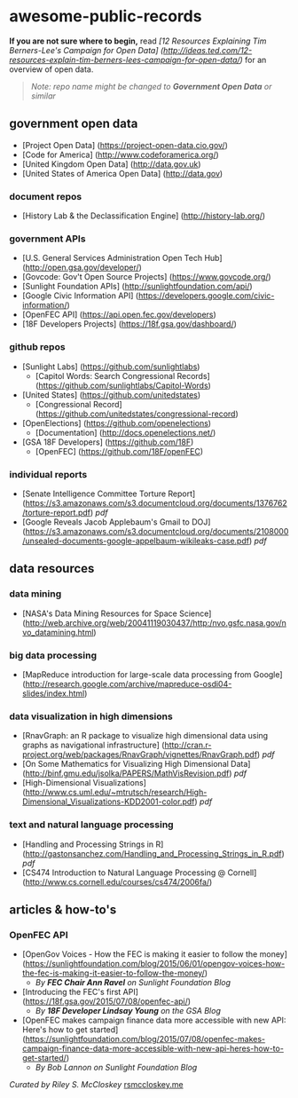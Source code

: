 # awesome-public-records
**If you are not sure where to begin,** read *[12 Resources Explaining Tim Berners-Lee's Campaign for Open Data] (http://ideas.ted.com/12-resources-explain-tim-berners-lees-campaign-for-open-data/)* for an overview of open data.

> _Note: repo name might be changed to **Government Open Data** or similar_



## government open data
- [Project Open Data] (https://project-open-data.cio.gov/)
- [Code for America] (http://www.codeforamerica.org/)
- [United Kingdom Open Data] (http://data.gov.uk)
- [United States of America Open Data] (http://data.gov)

### document repos
- [History Lab & the Declassification Engine] (http://history-lab.org/)

### government APIs
- [U.S. General Services Administration Open Tech Hub] (http://open.gsa.gov/developer/)
- [Govcode: Gov't Open Source Projects] (https://www.govcode.org/)
- [Sunlight Foundation APIs] (http://sunlightfoundation.com/api/)
- [Google Civic Information API] (https://developers.google.com/civic-information/)
- [OpenFEC API] (https://api.open.fec.gov/developers)
- [18F Developers Projects] (https://18f.gsa.gov/dashboard/)

### github repos
- [Sunlight Labs] (https://github.com/sunlightlabs)
  - [Capitol Words: Search Congressional Records] (https://github.com/sunlightlabs/Capitol-Words)
- [United States] (https://github.com/unitedstates)
  - [Congressional Record] (https://github.com/unitedstates/congressional-record)
- [OpenElections] (https://github.com/openelections)
  - [Documentation] (http://docs.openelections.net/)
- [GSA 18F Developers] (https://github.com/18F)
  - [OpenFEC] (https://github.com/18F/openFEC)

### individual reports
- [Senate Intelligence Committee Torture Report] (https://s3.amazonaws.com/s3.documentcloud.org/documents/1376762/torture-report.pdf) *pdf*
- [Google Reveals Jacob Applebaum's Gmail to DOJ] (https://s3.amazonaws.com/s3.documentcloud.org/documents/2108000/unsealed-documents-google-appelbaum-wikileaks-case.pdf) *pdf*

## data resources

### data mining
- [NASA's Data Mining Resources for Space Science] (http://web.archive.org/web/20041119030437/http:/nvo.gsfc.nasa.gov/nvo_datamining.html)

### big data processing
- [MapReduce introduction for large-scale data processing from Google] (http://research.google.com/archive/mapreduce-osdi04-slides/index.html)

### data visualization in high dimensions
- [RnavGraph: an R package to visualize high dimensional data using graphs as navigational infrastructure] (http://cran.r-project.org/web/packages/RnavGraph/vignettes/RnavGraph.pdf) *pdf*
- [On Some Mathematics for Visualizing High Dimensional Data] (http://binf.gmu.edu/jsolka/PAPERS/MathVisRevision.pdf) *pdf*
- [High-Dimensional Visualizations] (http://www.cs.uml.edu/~mtrutsch/research/High-Dimensional_Visualizations-KDD2001-color.pdf) *pdf*

### text and natural language processing
- [Handling and Processing Strings in R] (http://gastonsanchez.com/Handling_and_Processing_Strings_in_R.pdf) *pdf*
- [CS474 Introduction to Natural Language Processing @ Cornell] (http://www.cs.cornell.edu/courses/cs474/2006fa/)

## articles & how-to's
### OpenFEC API
- [OpenGov Voices - How the FEC is making it easier to follow the money] (https://sunlightfoundation.com/blog/2015/06/01/opengov-voices-how-the-fec-is-making-it-easier-to-follow-the-money/)
  - *By __FEC Chair Ann Ravel__ on Sunlight Foundation Blog*
- [Introducing the FEC's first API] (https://18f.gsa.gov/2015/07/08/openfec-api/)
  - *By __18F Developer Lindsay Young__ on the GSA Blog*
- [OpenFEC makes campaign finance data more accessible with new API: Here's how to get started] (https://sunlightfoundation.com/blog/2015/07/08/openfec-makes-campaign-finance-data-more-accessible-with-new-api-heres-how-to-get-started/)
  - *By Bob Lannon on Sunlight Foundation Blog*


*Curated by Riley S. McCloskey*
[rsmccloskey.me](http://rsmccloskey.me)
